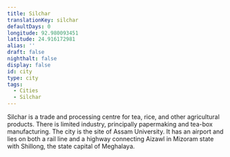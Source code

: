 ```yaml
---
title: Silchar
translationKey: silchar
defaultDays: 0
longitude: 92.980093451
latitude: 24.916172981
alias: ''
draft: false
nighthalt: false
display: false
id: city
type: city
tags:
  - Cities
  - Silchar
---
```

Silchar is a trade and processing centre for tea, rice, and other agricultural products. There is limited industry, principally papermaking and tea-box manufacturing. The city is the site of Assam University. It has an airport and lies on both a rail line and a highway connecting Aizawl in Mizoram state with Shillong, the state capital of Meghalaya.